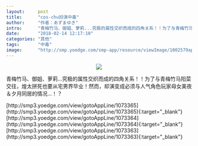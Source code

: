 ```yaml
---
layout:     post
title:      "cos-chu扮演中毒"
author:     "作者：あずまゆき"
intro:      "青梅竹马、御姐、萝莉...究极的属性交织而成的四角关系！！为了与青梅竹马阳菜交往，煌太拼死也要从宅男界毕业！然而，却演变成必须与人气角色玩家母女美夜＆夕月同居的情况...！？"
date:       "2018-02-14 12:17:10"
categories: "其他"
tags:       "中毒"
image:      "http://smp.yoedge.com/smp-app/resource/viewImage/1002579appline.png"
---
```

<div style="text-align: center">
<p><img src="http://smp.yoedge.com/smp-app/resource/viewImage/1002579appline.png"/></p>
</div>
<p class="post-meta">
<span>青梅竹马、御姐、萝莉...究极的属性交织而成的四角关系！！为了与青梅竹马阳菜交往，煌太拼死也要从宅男界毕业！然而，却演变成必须与人气角色玩家母女美夜＆夕月同居的情况...！？</span>
</p>
[http://smp3.yoedge.com/view/gotoAppLine/1073365](http://smp3.yoedge.com/view/gotoAppLine/1073365){:target="_blank"}
[http://smp3.yoedge.com/view/gotoAppLine/1073364](http://smp3.yoedge.com/view/gotoAppLine/1073364){:target="_blank"}
[http://smp3.yoedge.com/view/gotoAppLine/1073363](http://smp3.yoedge.com/view/gotoAppLine/1073363){:target="_blank"}


